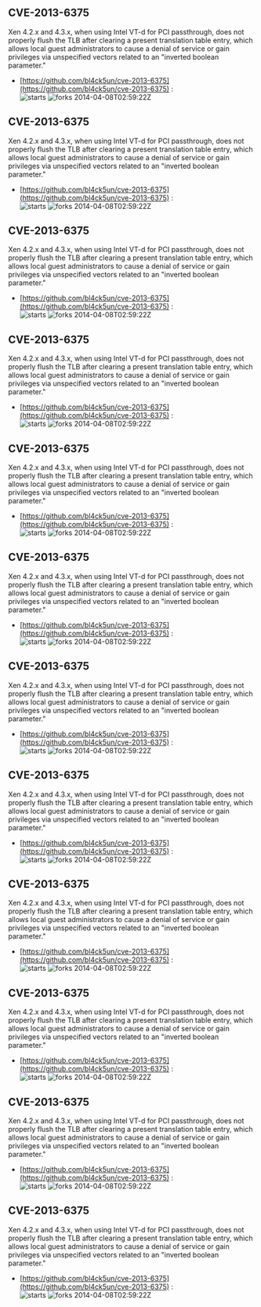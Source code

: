 ## CVE-2013-6375
 Xen 4.2.x and 4.3.x, when using Intel VT-d for PCI passthrough, does not properly flush the TLB after clearing a present translation table entry, which allows local guest administrators to cause a denial of service or gain privileges via unspecified vectors related to an "inverted boolean parameter."

- [https://github.com/bl4ck5un/cve-2013-6375](https://github.com/bl4ck5un/cve-2013-6375) :  
![starts](https://img.shields.io/github/stars/bl4ck5un/cve-2013-6375.svg) 
![forks](https://img.shields.io/github/forks/bl4ck5un/cve-2013-6375.svg) 
2014-04-08T02:59:22Z

## CVE-2013-6375
 Xen 4.2.x and 4.3.x, when using Intel VT-d for PCI passthrough, does not properly flush the TLB after clearing a present translation table entry, which allows local guest administrators to cause a denial of service or gain privileges via unspecified vectors related to an "inverted boolean parameter."

- [https://github.com/bl4ck5un/cve-2013-6375](https://github.com/bl4ck5un/cve-2013-6375) :  
![starts](https://img.shields.io/github/stars/bl4ck5un/cve-2013-6375.svg) 
![forks](https://img.shields.io/github/forks/bl4ck5un/cve-2013-6375.svg) 
2014-04-08T02:59:22Z

## CVE-2013-6375
 Xen 4.2.x and 4.3.x, when using Intel VT-d for PCI passthrough, does not properly flush the TLB after clearing a present translation table entry, which allows local guest administrators to cause a denial of service or gain privileges via unspecified vectors related to an "inverted boolean parameter."

- [https://github.com/bl4ck5un/cve-2013-6375](https://github.com/bl4ck5un/cve-2013-6375) :  
![starts](https://img.shields.io/github/stars/bl4ck5un/cve-2013-6375.svg) 
![forks](https://img.shields.io/github/forks/bl4ck5un/cve-2013-6375.svg) 
2014-04-08T02:59:22Z

## CVE-2013-6375
 Xen 4.2.x and 4.3.x, when using Intel VT-d for PCI passthrough, does not properly flush the TLB after clearing a present translation table entry, which allows local guest administrators to cause a denial of service or gain privileges via unspecified vectors related to an "inverted boolean parameter."

- [https://github.com/bl4ck5un/cve-2013-6375](https://github.com/bl4ck5un/cve-2013-6375) :  
![starts](https://img.shields.io/github/stars/bl4ck5un/cve-2013-6375.svg) 
![forks](https://img.shields.io/github/forks/bl4ck5un/cve-2013-6375.svg) 
2014-04-08T02:59:22Z

## CVE-2013-6375
 Xen 4.2.x and 4.3.x, when using Intel VT-d for PCI passthrough, does not properly flush the TLB after clearing a present translation table entry, which allows local guest administrators to cause a denial of service or gain privileges via unspecified vectors related to an "inverted boolean parameter."

- [https://github.com/bl4ck5un/cve-2013-6375](https://github.com/bl4ck5un/cve-2013-6375) :  
![starts](https://img.shields.io/github/stars/bl4ck5un/cve-2013-6375.svg) 
![forks](https://img.shields.io/github/forks/bl4ck5un/cve-2013-6375.svg) 
2014-04-08T02:59:22Z

## CVE-2013-6375
 Xen 4.2.x and 4.3.x, when using Intel VT-d for PCI passthrough, does not properly flush the TLB after clearing a present translation table entry, which allows local guest administrators to cause a denial of service or gain privileges via unspecified vectors related to an "inverted boolean parameter."

- [https://github.com/bl4ck5un/cve-2013-6375](https://github.com/bl4ck5un/cve-2013-6375) :  
![starts](https://img.shields.io/github/stars/bl4ck5un/cve-2013-6375.svg) 
![forks](https://img.shields.io/github/forks/bl4ck5un/cve-2013-6375.svg) 
2014-04-08T02:59:22Z

## CVE-2013-6375
 Xen 4.2.x and 4.3.x, when using Intel VT-d for PCI passthrough, does not properly flush the TLB after clearing a present translation table entry, which allows local guest administrators to cause a denial of service or gain privileges via unspecified vectors related to an "inverted boolean parameter."

- [https://github.com/bl4ck5un/cve-2013-6375](https://github.com/bl4ck5un/cve-2013-6375) :  
![starts](https://img.shields.io/github/stars/bl4ck5un/cve-2013-6375.svg) 
![forks](https://img.shields.io/github/forks/bl4ck5un/cve-2013-6375.svg) 
2014-04-08T02:59:22Z

## CVE-2013-6375
 Xen 4.2.x and 4.3.x, when using Intel VT-d for PCI passthrough, does not properly flush the TLB after clearing a present translation table entry, which allows local guest administrators to cause a denial of service or gain privileges via unspecified vectors related to an "inverted boolean parameter."

- [https://github.com/bl4ck5un/cve-2013-6375](https://github.com/bl4ck5un/cve-2013-6375) :  
![starts](https://img.shields.io/github/stars/bl4ck5un/cve-2013-6375.svg) 
![forks](https://img.shields.io/github/forks/bl4ck5un/cve-2013-6375.svg) 
2014-04-08T02:59:22Z

## CVE-2013-6375
 Xen 4.2.x and 4.3.x, when using Intel VT-d for PCI passthrough, does not properly flush the TLB after clearing a present translation table entry, which allows local guest administrators to cause a denial of service or gain privileges via unspecified vectors related to an "inverted boolean parameter."

- [https://github.com/bl4ck5un/cve-2013-6375](https://github.com/bl4ck5un/cve-2013-6375) :  
![starts](https://img.shields.io/github/stars/bl4ck5un/cve-2013-6375.svg) 
![forks](https://img.shields.io/github/forks/bl4ck5un/cve-2013-6375.svg) 
2014-04-08T02:59:22Z

## CVE-2013-6375
 Xen 4.2.x and 4.3.x, when using Intel VT-d for PCI passthrough, does not properly flush the TLB after clearing a present translation table entry, which allows local guest administrators to cause a denial of service or gain privileges via unspecified vectors related to an "inverted boolean parameter."

- [https://github.com/bl4ck5un/cve-2013-6375](https://github.com/bl4ck5un/cve-2013-6375) :  
![starts](https://img.shields.io/github/stars/bl4ck5un/cve-2013-6375.svg) 
![forks](https://img.shields.io/github/forks/bl4ck5un/cve-2013-6375.svg) 
2014-04-08T02:59:22Z

## CVE-2013-6375
 Xen 4.2.x and 4.3.x, when using Intel VT-d for PCI passthrough, does not properly flush the TLB after clearing a present translation table entry, which allows local guest administrators to cause a denial of service or gain privileges via unspecified vectors related to an "inverted boolean parameter."

- [https://github.com/bl4ck5un/cve-2013-6375](https://github.com/bl4ck5un/cve-2013-6375) :  
![starts](https://img.shields.io/github/stars/bl4ck5un/cve-2013-6375.svg) 
![forks](https://img.shields.io/github/forks/bl4ck5un/cve-2013-6375.svg) 
2014-04-08T02:59:22Z

## CVE-2013-6375
 Xen 4.2.x and 4.3.x, when using Intel VT-d for PCI passthrough, does not properly flush the TLB after clearing a present translation table entry, which allows local guest administrators to cause a denial of service or gain privileges via unspecified vectors related to an "inverted boolean parameter."

- [https://github.com/bl4ck5un/cve-2013-6375](https://github.com/bl4ck5un/cve-2013-6375) :  
![starts](https://img.shields.io/github/stars/bl4ck5un/cve-2013-6375.svg) 
![forks](https://img.shields.io/github/forks/bl4ck5un/cve-2013-6375.svg) 
2014-04-08T02:59:22Z

